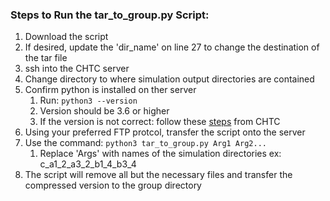 ### Steps to Run the tar_to_group.py Script:
1. Download the script
1. If desired, update the 'dir_name' on line 27 to change the destination of the tar file
1. ssh into the CHTC server
1. Change directory to where simulation output directories are contained
1. Confirm python is installed on ther server
    1. Run: `python3 --version`
    1. Version should be 3.6 or higher
    1. If the version is not correct: follow these [steps](http://chtc.cs.wisc.edu/python-jobs.shtml) from CHTC 
1. Using your preferred FTP protcol, transfer the script onto the server
1. Use the command: `python3 tar_to_group.py Arg1 Arg2...`
    1. Replace 'Args' with names of the simulation directories ex: c_a1_2_a3_2_b1_4_b3_4 
1. The script will remove all but the necessary files and transfer the compressed version to the group directory
